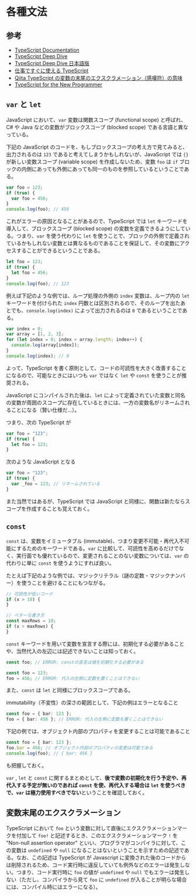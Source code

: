 # 各種文法

## 参考

- [TypeScript Documentation](https://www.typescriptlang.org/docs/)
- [TypeScript Deep Dive](https://basarat.gitbook.io/typescript/)
- [TypeScript Deep Dive 日本語版](https://typescript-jp.gitbook.io/deep-dive/)
- [仕事ですぐに使える TypeScript](https://future-architect.github.io/typescript-guide/async.html)
- [Qiita TypeScript の変数の末尾のエクスクラメーション（感嘆符）の意味](https://qiita.com/zigenin/items/364264a6cf635b962542)
- [TypeScript for the New Programmer](https://www.typescriptlang.org/docs/handbook/typescript-from-scratch.html)

## `var` と `let`

JavaScript において、`var` 変数は関数スコープ (functional scope) と呼ばれ、C# や Java などの変数がブロックスコープ (blocked scope) である言語と異なっている。

下記の JavaScript のコードを、もしブロックスコープの考え方で見てみると、出力されるのは `123` であると考えてしまうかもしれないが、JavaScript では `{}` が新しい変数スコープ (variable scope) を作成しないため、変数 `foo` は `if` ブロックの内側にあっても外側にあっても同一のものを参照しているということである。

```javascript
var foo = 123;
if (true) {
  var foo = 456;
}
console.log(foo); // 456
```

これがエラーの原因となることがあるので、TypeScript では `let` キーワードを導入して、ブロックスコープ (blocked scope) の変数を定義できるようにしている。つまり、`var` を使う代わりに `let` を使うことで、ブロックの外側で定義されているかもしれない変数とは異なるものであることを保証して、その変数にアクセスすることができるということである。

```typescript
let foo = 123;
if (true) {
  let foo = 456;
}
console.log(foo); // 123
```

例えば下記のような例では、ループ処理の外側の `index` 変数は、ループ内の `let` キーワードを付けられた `index` 円数とは区別されるので、そのループを出たあとでも、`console.log(index)` によって出力されるのは `0` であるということである。

```typescript
var index = 0;
var array = [1, 2, 3];
for (let index = 0; index < array.length; index++) {
  console.log(array[index]);
}
console.log(index); // 0
```

よって、TypeScript を書く原則として、コードの可読性を大きく改善することになるので、可能なときにはいつも `var` ではなく `let` や `const` を使うことが推奨される。

JavaScript にコンパイルされた後は、`let` によって定義されていた変数と同名の変数が周囲のスコープに存在しているときには、一方の変数名がリネームされることになる（賢い仕様だ...）。

つまり、次の TypeScript が

```typescript
var foo = "123";
if (true) {
  let foo = 123;
}
```

次のような JavaScript となる

```javascript
var foo = "123";
if (true) {
  var _foo = 123; // リネームされている
}
```

また当然ではあるが、TypeScript では JavaScript と同様に、関数は新たならスコープを作成することも覚えておく。

## `const`

`const` は、変数をイミュータブル (immutable)、つまり変更不可能・再代入不可能にするためのキーワードである。`var` に比較して、可読性を高めるだけでなく、実行面でも優れているので、変更されることのない変数については、`var` の代わりに単に `const` を使うようにすれば良い。

たとえば下記のような例では、マジックリテラル（謎の定数・マジックナンバー）を使うことを避けることにもつながる。

```typescript
// 可読性が低いコード
if (x > 10) {
}

// ベターな書き方
const maxRows = 10;
if (x > maxRows) {
}
```

`const` キーワードを用いて変数を宣言する際には、初期化する必要があることや、当然代入の左辺には記述できないことは知っておく。

```typescript
const foo; // ERROR: constの宣言は値を初期化する必要がある
```

```typescript
const foo = 123;
foo = 456; // ERROR: 代入の左側に定数を置くことはできない
```

また、`const` は `let` と同様にブロックスコープである。

immutability（不変性）の深さの範囲として、下記の例はエラーとなること

```typescript
const foo = { bar: 123 };
foo = { bar: 456 }; // ERROR: 代入の左側に定数を置くことはできない
```

下記の例では、オブジェクト内部のプロパティを変更することは可能であること

```typescript
const foo = { bar: 123 };
foo.bar = 456; // オブジェクト内部のプロパティの変更は可能である
console.log(foo); // { bar: 456 }
```

も把握しておく。

`var` , `let` と `const` に関するまとめとして、**後で変数の初期化を行う予定や、再代入する予定が無いのであれば `const` を使、再代入する場合は `let` を使うべきで、`var` は極力使用すべきでない**ということを確認しておく。

## 変数末尾のエクスクラメーション

TypeScript において `foo` という変数に対して直後にエクスクラメーションマークを付加して `foo!` と記述するとき、このエクスクラメーションマーク `!` を "Non-null assertion operator" といい、プログラマがコンパイラに対して、この変数は `undefined` や `null` になることはないということを示すための記述である。なお、この記述は TypeScript が Javascript に変換された後のコードからは削除されるため、コード実行時に違反していても例外などのエラーは発生しない。つまり、コード実行時に `foo` の値が `undefined` や `null` でもエラーは発生しない（ただし、コンパイラから見て `foo` に `undefined` が入ることが明らな場合には、コンパイル時にはエラーになる）。
